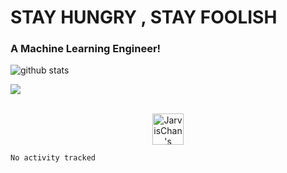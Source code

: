 # STAY HUNGRY , STAY FOOLISH

### A Machine Learning Engineer!
	


![github stats](https://github-readme-stats.vercel.app/api?username=JarvisChan666&show_icons=true)

![](https://visitor-badge.glitch.me/badge?page_id=JarvisChan666.JarvisChan666)

<p align="center">
<br/>
<a href="https://www.linkedin.cn/incareer/in/jarvis-chan-1064ba1a0">
  <img alt="JarvisChan's LinkdeIN" width="50px" src="https://user-images.githubusercontent.com/43545812/144035037-0f415fc7-9f96-4517-a370-ccc6e78a714b.png" />
</a>
<br>
 
  <!--START_SECTION:waka-->

```text
No activity tracked
```

<!--END_SECTION:waka-->
</p>


